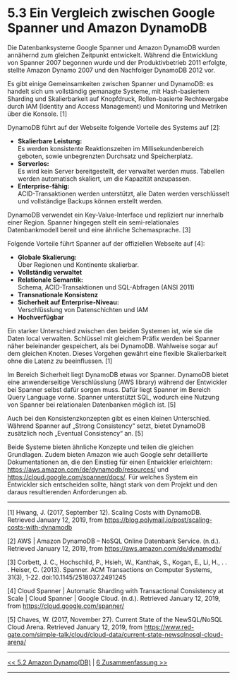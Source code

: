 
# 5.3 Ein Vergleich zwischen Google Spanner und Amazon DynamoDB

Die Datenbanksysteme Google Spanner und Amazon DynamoDB wurden annähernd zum gleichen Zeitpunkt entwickelt. Während die Entwicklung von Spanner 2007 begonnen wurde und der Produktivbetrieb 2011 erfolgte, stellte Amazon Dynamo 2007 und den Nachfolger DynamoDB 2012 vor.

Es gibt einige Gemeinsamkeiten zwischen Spanner und DynamoDB: es handelt sich um vollständig gemanagte Systeme, mit Hash-basiertem Sharding und Skalierbarkeit auf Knopfdruck, Rollen-basierte Rechtevergabe durch IAM (Identity and Access Management) und Monitoring und Metriken über die Konsole. [1]

DynamoDB führt auf der Webseite folgende Vorteile des Systems auf [2]:

- **Skalierbare Leistung:**  
Es werden konsistente Reaktionszeiten im Millisekundenbereich geboten, sowie unbegrenzten Durchsatz und Speicherplatz.
- **Serverlos:**  
Es wird kein Server bereitgestellt, der verwaltet werden muss. Tabellen werden automatisch skaliert, um die Kapazität anzupassen.
- **Enterprise-fähig:**  
ACID-Transaktionen werden unterstützt, alle Daten werden verschlüsselt und vollständige Backups können erstellt werden.

DynamoDB verwendet ein Key-Value-Interface und repliziert nur innerhalb einer Region. Spanner hingegen stellt ein semi-relationales Datenbankmodell bereit und eine ähnliche Schemasprache. [3]

Folgende Vorteile führt Spanner auf der offiziellen Webseite auf [4]:

- **Globale Skalierung:**  
Über Regionen und Kontinente skalierbar.
- **Vollständig verwaltet**
- **Relationale Semantik:**  
Schema, ACID-Transaktionen und SQL-Abfragen (ANSI 2011)
- **Transnationale Konsistenz**
- **Sicherheit auf Enterprise-Niveau:**  
Verschlüsslung von Datenschichten und IAM
- **Hochverfügbar**

Ein starker Unterschied zwischen den beiden Systemen ist, wie sie die Daten local verwalten. Schlüssel mit gleichem Präfix werden bei Spanner näher beieinander gespeichert, als bei DynamoDB. Wahlweise sogar auf dem gleichen Knoten. Dieses Vorgehen gewährt eine flexible Skalierbarkeit ohne die Latenz zu beeinflussen. [1]

Im Bereich Sicherheit liegt DynamoDB etwas vor Spanner. DynamoDB bietet eine anwenderseitige Verschlüsslung (AWS library) während der Entwickler bei Spanner selbst dafür sorgen muss. Dafür liegt Spanner im Bereich Query Language vorne. Spanner unterstützt SQL, wodurch eine Nutzung von Spanner bei relationalen Datenbanken möglich ist. [5]

Auch bei den Konsistenzkonzepten gibt es einen kleinen Unterschied. Während Spanner auf „Strong Consistency“ setzt, bietet DynamoDB zusätzlich noch „Eventual Consistency“ an. [5]

Beide Systeme bieten ähnliche Konzepte und teilen die gleichen Grundlagen. Zudem bieten Amazon wie auch Google sehr detaillierte Dokumentationen an, die den Einstieg für einen Entwickler erleichtern: https://aws.amazon.com/de/dynamodb/resources/ und https://cloud.google.com/spanner/docs/. Für welches System ein Entwickler sich entscheiden sollte, hängt stark von dem Projekt und den daraus resultierenden Anforderungen ab. 


***
[1] Hwang, J. (2017, September 12). Scaling Costs with DynamoDB. Retrieved January 12, 2019, from https://blog.polymail.io/post/scaling-costs-with-dynamodb

[2] AWS | Amazon DynamoDB – NoSQL Online Datenbank Service. (n.d.). Retrieved January 12, 2019, from https://aws.amazon.com/de/dynamodb/ 

[3] Corbett, J. C., Hochschild, P., Hsieh, W., Kanthak, S., Kogan, E., Li, H., . . . Heiser, C. (2013). Spanner. ACM Transactions on Computer Systems, 31(3), 1-22. doi:10.1145/2518037.2491245

[4] Cloud Spanner | Automatic Sharding with Transactional Consistency at Scale  |  Cloud Spanner  |  Google Cloud. (n.d.). Retrieved January 12, 2019, from https://cloud.google.com/spanner/ 

[5] Chaves, W. (2017, November 27). Current State of the NewSQL/NoSQL Cloud Arena. Retrieved January 12, 2019, from https://www.red-gate.com/simple-talk/cloud/cloud-data/current-state-newsqlnosql-cloud-arena/ 

***

[<< 5.2 Amazon Dynamo(DB)](5_2_Dynamo.md) | [6 Zusammenfassung >>](6_Zusammenfassung.md)

***
